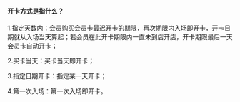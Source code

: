 #### 开卡方式是指什么？

1.指定天数内：会员购买会员卡最迟开卡的期限，再次期限内入场即开卡，开卡日期就从入场当天算起；若会员在此开卡期限内一直未到店开店，开卡期限最后一天会员卡自动开卡；      

2.买卡当天：买卡当天即开卡；

3.指定日期开卡：指定某一天开卡；

4.第一次入场：第一次入场即开卡。

